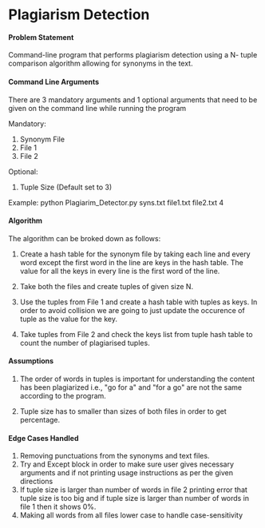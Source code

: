 # Plagiarism Detection



#### Problem Statement

Command-line program that performs plagiarism detection using a N- tuple comparison algorithm allowing for synonyms in the text.



#### Command Line Arguments

There are 3 mandatory arguments and 1 optional arguments that need to be given on the command line while running the program

Mandatory:
1) Synonym File
2) File 1 
3) File 2 

Optional:
1) Tuple Size (Default set to 3)

Example: python Plagiarim_Detector.py syns.txt file1.txt file2.txt 4



#### Algorithm

The algorithm can be broked down as follows:

1) Create a hash table for the synonym file by taking each line and every word except the first word in the line are keys in the hash table. The value for all the keys in every line is the first word of the line.

2) Take both the files and create tuples of given size N.

3) Use the tuples from File 1 and create a hash table with tuples as keys. In order to avoid collision we are going to just update the occurence of tuple as the value for the key.

4) Take tuples from File 2 and check the keys list from tuple hash table to count the number of plagiarised tuples.



#### Assumptions

1) The order of words in tuples is important for understanding the content has been plagiarized i.e., "go for a" and "for a go" are not the same according to the program.

2) Tuple size has to smaller than sizes of both files in order to get percentage.



#### Edge Cases Handled

1) Removing punctuations from the synonyms and text files.
2) Try and Except block in order to make sure user gives necessary arguments and if not printing usage instructions as per the given directions
3) If tuple size is larger than number of words in file 2 printing error that tuple size is too big and if tuple size is larger than number of words in file 1 then it shows 0%.
4) Making all words from all files lower case to handle case-sensitivity
